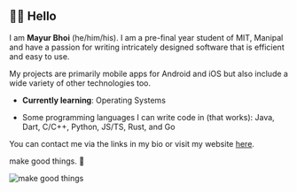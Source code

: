 ## 👋🏼 Hello

I am **Mayur Bhoi** (he/him/his). I am a pre-final year student of MIT, Manipal and have a passion for writing intricately designed software that is efficient and easy to use.

My projects are primarily mobile apps for Android and iOS but also include a wide variety of other technologies too.

- **Currently learning**: Operating Systems

- Some programming languages I can write code in (that works):
Java, Dart, C/C++, Python, JS/TS, Rust, and Go

You can contact me via the links in my bio or visit my website [here](https://mayurbhoi.com).

make good things. 🎉

![make good things](https://i.ibb.co/HVSJZyp/In-Shot-20210612-175118916.jpg)
